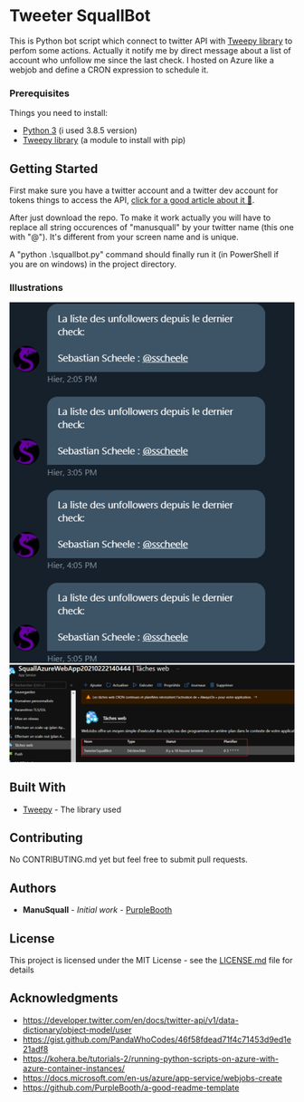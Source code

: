 # Tweeter SquallBot

This is Python bot script which connect to  twitter API with [Tweepy library](https://www.tweepy.org/) to perfom some actions. Actually it notify me by direct message about a list of account who unfollow me since the last check. I hosted on Azure like a webjob and define a CRON expression to schedule it.

### Prerequisites

Things you need to install:


- [Python 3](https://www.python.org/download/releases/3.0/) (i used 3.8.5 version)
- [Tweepy library](https://www.tweepy.org/) (a module to install with pip)



## Getting Started

First make sure you have a twitter account and a twitter dev account for tokens things to access the API, [click for a good article about it 🙂](https://medium.com/analytics-vidhya/accessing-the-twitter-api-with-tweepy-8421329afc5c).

After just download the repo. To make it work actually you will have to replace all string occurences of "manusquall" by your twitter name (this one with "@"). It's different from your screen name and is unique.

A "python .\squallbot.py" command should finally run it (in PowerShell if you are on windows) in the project directory.


### Illustrations
![output](/doc/Image1.png)
![hosting](/doc/Image2.png)

## Built With

* [Tweepy](https://www.tweepy.org/) - The library used

## Contributing

No CONTRIBUTING.md yet but feel free to submit pull requests.
## Authors

* **ManuSquall** - *Initial work* - [PurpleBooth](https://github.com/ManuSquall)

## License

This project is licensed under the MIT License - see the [LICENSE.md](LICENSE.md) file for details

## Acknowledgments

* https://developer.twitter.com/en/docs/twitter-api/v1/data-dictionary/object-model/user
* https://gist.github.com/PandaWhoCodes/46f58fdead71f4c71453d9ed1e21adf8
* https://kohera.be/tutorials-2/running-python-scripts-on-azure-with-azure-container-instances/
* https://docs.microsoft.com/en-us/azure/app-service/webjobs-create
* https://github.com/PurpleBooth/a-good-readme-template


